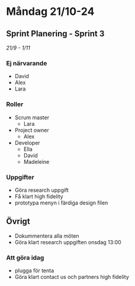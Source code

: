 # Måndag 21/10-24

## Sprint Planering - Sprint 3

_21/9 - 1/11_

### Ej närvarande

- David
- Alex
- Lara

### Roller

- Scrum master
  - Lara
- Project owner
  - Alex
- Developer
  - Ella
  - David
  - Madeleine

### Uppgifter

- Göra research uppgift
- Få klart high fidelity
- prototypa menyn i färdiga design filen

## Övrigt

- Dokummentera alla möten
- Göra klart research uppgiften onsdag 13:00

### Att göra idag

- plugga för tenta
- Göra klart contact us och partners high fidelity
